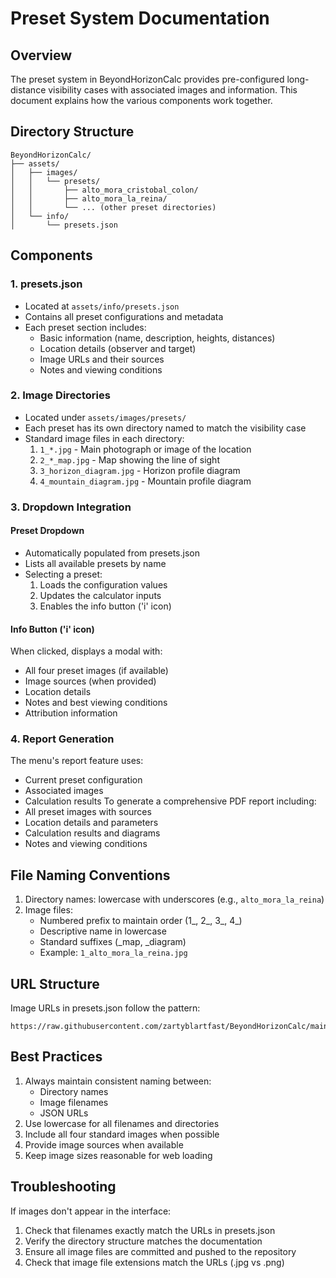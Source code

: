 # Preset System Documentation

## Overview
The preset system in BeyondHorizonCalc provides pre-configured long-distance visibility cases with associated images and information. This document explains how the various components work together.

## Directory Structure
```
BeyondHorizonCalc/
├── assets/
│   ├── images/
│   │   └── presets/
│   │       ├── alto_mora_cristobal_colon/
│   │       ├── alto_mora_la_reina/
│   │       └── ... (other preset directories)
│   └── info/
│       └── presets.json
```

## Components

### 1. presets.json
- Located at `assets/info/presets.json`
- Contains all preset configurations and metadata
- Each preset section includes:
  - Basic information (name, description, heights, distances)
  - Location details (observer and target)
  - Image URLs and their sources
  - Notes and viewing conditions

### 2. Image Directories
- Located under `assets/images/presets/`
- Each preset has its own directory named to match the visibility case
- Standard image files in each directory:
  1. `1_*.jpg` - Main photograph or image of the location
  2. `2_*_map.jpg` - Map showing the line of sight
  3. `3_horizon_diagram.jpg` - Horizon profile diagram
  4. `4_mountain_diagram.jpg` - Mountain profile diagram

### 3. Dropdown Integration

#### Preset Dropdown
- Automatically populated from presets.json
- Lists all available presets by name
- Selecting a preset:
  1. Loads the configuration values
  2. Updates the calculator inputs
  3. Enables the info button ('i' icon)

#### Info Button ('i' icon)
When clicked, displays a modal with:
- All four preset images (if available)
- Image sources (when provided)
- Location details
- Notes and best viewing conditions
- Attribution information

### 4. Report Generation
The menu's report feature uses:
- Current preset configuration
- Associated images
- Calculation results
To generate a comprehensive PDF report including:
- All preset images with sources
- Location details and parameters
- Calculation results and diagrams
- Notes and viewing conditions

## File Naming Conventions
1. Directory names: lowercase with underscores (e.g., `alto_mora_la_reina`)
2. Image files:
   - Numbered prefix to maintain order (1_, 2_, 3_, 4_)
   - Descriptive name in lowercase
   - Standard suffixes (_map, _diagram)
   - Example: `1_alto_mora_la_reina.jpg`

## URL Structure
Image URLs in presets.json follow the pattern:
```
https://raw.githubusercontent.com/zartyblartfast/BeyondHorizonCalc/main/assets/images/presets/[directory]/[filename]
```

## Best Practices
1. Always maintain consistent naming between:
   - Directory names
   - Image filenames
   - JSON URLs
2. Use lowercase for all filenames and directories
3. Include all four standard images when possible
4. Provide image sources when available
5. Keep image sizes reasonable for web loading

## Troubleshooting
If images don't appear in the interface:
1. Check that filenames exactly match the URLs in presets.json
2. Verify the directory structure matches the documentation
3. Ensure all image files are committed and pushed to the repository
4. Check that image file extensions match the URLs (.jpg vs .png)

